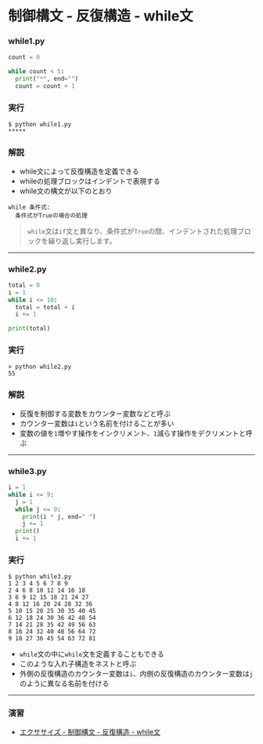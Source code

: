 # 制御構文 - 反復構造 - while文

### while1.py

```python
count = 0

while count < 5:
  print("*", end="")
  count = count + 1
```

### 実行

```
$ python while1.py 
*****
```

### 解説

+ while文によって反復構造を定義できる
+ whileの処理ブロックはインデントで表現する
+ while文の構文が以下のとおり

```
while 条件式:
  条件式がTrueの場合の処理
```

> `while`文は`if`文と異なり、条件式が`True`の間、インデントされた処理ブロックを繰り返し実行します。

---


### while2.py

```python
total = 0
i = 1
while i <= 10:
  total = total + i
  i += 1

print(total)
```

### 実行

```
> python while2.py
55
```

### 解説

+ 反復を制御する変数をカウンター変数などと呼ぶ
+ カウンター変数は`i`という名前を付けることが多い
+ 変数の値を`1`増やす操作をインクリメント、`1`減らす操作をデクリメントと呼ぶ

---


### while3.py

```python
i = 1
while i <= 9:
  j = 1
  while j <= 9:
    print(i * j, end=" ")
    j += 1
  print()
  i += 1
```

### 実行

```
$ python while3.py 
1 2 3 4 5 6 7 8 9 
2 4 6 8 10 12 14 16 18 
3 6 9 12 15 18 21 24 27 
4 8 12 16 20 24 28 32 36 
5 10 15 20 25 30 35 40 45 
6 12 18 24 30 36 42 48 54 
7 14 21 28 35 42 49 56 63 
8 16 24 32 40 48 56 64 72 
9 18 27 36 45 54 63 72 81 
```

+ `while`文の中に`while`文を定義することもできる
+ このような入れ子構造をネストと呼ぶ
+ 外側の反復構造のカウンター変数は`i`、内側の反復構造のカウンター変数は`j`のように異なる名前を付ける

---


### 演習

+ [エクササイズ - 制御構文 - 反復構造 - while文](ex/04_python_ex.md)

